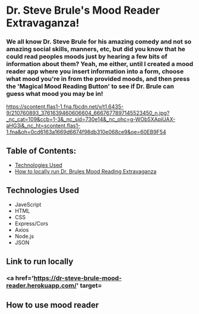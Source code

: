 # Dr. Steve Brule's Mood Reader Extravaganza!
### We all know Dr. Steve Brule for his amazing comedy and not so amazing social skills, manners, etc, but did you know that he could read peoples moods just by hearing a few bits of information about them? Yeah, me either, until I created a mood reader app where you insert information into a form, choose what mood you're in from the provided moods, and then press the 'Magical Mood Reading Button' to see if Dr. Brule can guess what mood you may be in!
https://scontent.flas1-1.fna.fbcdn.net/v/t1.6435-9/210760893_3761639460606604_6667677897145523450_n.jpg?_nc_cat=109&ccb=1-3&_nc_sid=730e14&_nc_ohc=g-WOb5XApiUAX-aHG3i&_nc_ht=scontent.flas1-1.fna&oh=0cd6163a1669d6674f98db310e068ce9&oe=60EB9F54

## Table of Contents:
* [Technologies Used](#technologiesused)
* [How to locally run Dr. Brules Mood Reading Extravaganza](#runlocally)

## <a name="technologiesused"></a>Technologies Used

* JaveScript
* HTML
* CSS
* Express/Cors
* Axios
* Node.js
* JSON

## <a name="runlocally"></a>Link to run locally
### <a href='https://dr-steve-brule-mood-reader.herokuapp.com/' target=

## <a name="howtouse"></a>How to use mood reader

